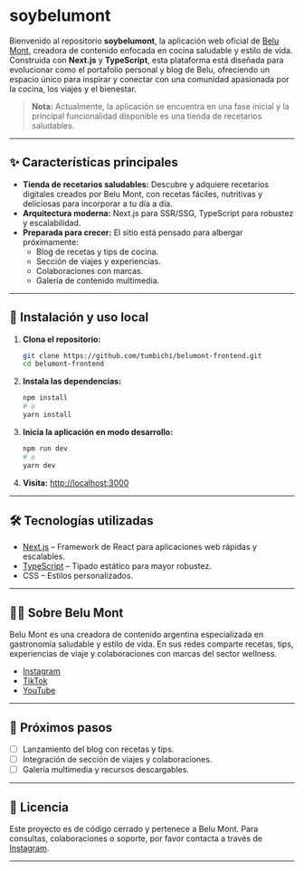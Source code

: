 # soybelumont

Bienvenido al repositorio **soybelumont**, la aplicación web oficial de [Belu Mont](https://www.instagram.com/soybelumont/), creadora de contenido enfocada en cocina saludable y estilo de vida. Construida con **Next.js** y **TypeScript**, esta plataforma está diseñada para evolucionar como el portafolio personal y blog de Belu, ofreciendo un espacio único para inspirar y conectar con una comunidad apasionada por la cocina, los viajes y el bienestar.

> **Nota:** Actualmente, la aplicación se encuentra en una fase inicial y la principal funcionalidad disponible es una tienda de recetarios saludables.

---

## ✨ Características principales

- **Tienda de recetarios saludables:** Descubre y adquiere recetarios digitales creados por Belu Mont, con recetas fáciles, nutritivas y deliciosas para incorporar a tu día a día.
- **Arquitectura moderna:** Next.js para SSR/SSG, TypeScript para robustez y escalabilidad.
- **Preparada para crecer:** El sitio está pensado para albergar próximamente:
  - Blog de recetas y tips de cocina.
  - Sección de viajes y experiencias.
  - Colaboraciones con marcas.
  - Galería de contenido multimedia.

---

## 🚀 Instalación y uso local

1. **Clona el repositorio:**
   ```bash
   git clone https://github.com/tumbichi/belumont-frontend.git
   cd belumont-frontend
   ```

2. **Instala las dependencias:**
   ```bash
   npm install
   # o
   yarn install
   ```

3. **Inicia la aplicación en modo desarrollo:**
   ```bash
   npm run dev
   # o
   yarn dev
   ```

4. **Visita:** [http://localhost:3000](http://localhost:3000)

---

## 🛠️ Tecnologías utilizadas

- [Next.js](https://nextjs.org/) – Framework de React para aplicaciones web rápidas y escalables.
- [TypeScript](https://www.typescriptlang.org/) – Tipado estático para mayor robustez.
- CSS – Estilos personalizados.

---

## 👩‍🍳 Sobre Belu Mont

Belu Mont es una creadora de contenido argentina especializada en gastronomía saludable y estilo de vida. En sus redes comparte recetas, tips, experiencias de viaje y colaboraciones con marcas del sector wellness.

- [Instagram](https://www.instagram.com/soybelumont/)
- [TikTok](https://www.tiktok.com/@soybelumont)
- [YouTube](https://www.youtube.com/@soybelumont)

---

## 📌 Próximos pasos

- [ ] Lanzamiento del blog con recetas y tips.
- [ ] Integración de sección de viajes y colaboraciones.
- [ ] Galería multimedia y recursos descargables.

---

## 📄 Licencia

Este proyecto es de código cerrado y pertenece a Belu Mont. Para consultas, colaboraciones o soporte, por favor contacta a través de [Instagram](https://www.instagram.com/belu.mont/).

---

